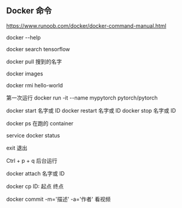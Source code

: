 
## Docker 命令 

https://www.runoob.com/docker/docker-command-manual.html

docker --help 

docker search tensorflow 

docker pull 搜到的名字

docker images 

docker rmi hello-world 

第一次运行 docker run -it --name mypytorch pytorch/pytorch 

docker start 名字或 ID 
docker restart 名字或 ID 
docker stop 名字或 ID 

docker ps 在跑的 container 

service docker status

exit 退出

Ctrl + p + q 后台运行

docker attach 名字或 ID 

docker cp  ID: 起点  终点 

docker commit -m='描述' -a='作者'  看视频
